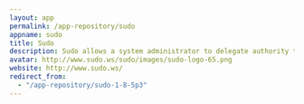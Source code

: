 ```yaml
---
layout: app
permalink: /app-repository/sudo
appname: sudo
title: Sudo
description: Sudo allows a system administrator to delegate authority to give users the ability to run commands as root.
avatar: http://www.sudo.ws/sudo/images/sudo-logo-65.png
website: http://www.sudo.ws/
redirect_from:
  - "/app-repository/sudo-1-8-5p3"
---
```


